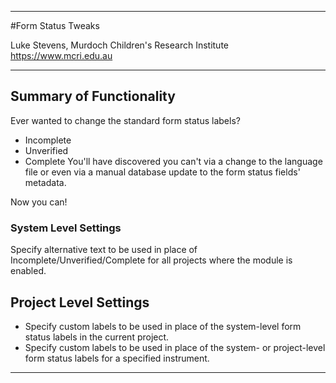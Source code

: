 ********************************************************************************
#Form Status Tweaks

Luke Stevens, Murdoch Children's Research Institute https://www.mcri.edu.au

********************************************************************************
## Summary of Functionality

Ever wanted to change the standard form status labels?
- Incomplete
- Unverified
- Complete
You'll have discovered you can't via a change to the language file or even via a manual database update to the form status fields' metadata.

Now you can!

### System Level Settings
Specify alternative text to be used in place of Incomplete/Unverified/Complete for all projects where the module is enabled.

## Project Level Settings
- Specify custom labels to be used in place of the system-level form status labels in the current project.
- Specify custom labels to be used in place of the system- or project-level form status labels for a specified instrument.

********************************************************************************